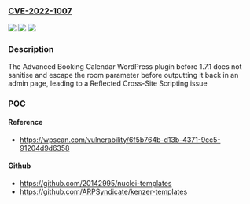 ### [CVE-2022-1007](https://cve.mitre.org/cgi-bin/cvename.cgi?name=CVE-2022-1007)
![](https://img.shields.io/static/v1?label=Product&message=Advanced%20Booking%20Calendar&color=blue)
![](https://img.shields.io/static/v1?label=Version&message=1.7.1%3C%201.7.1%20&color=brighgreen)
![](https://img.shields.io/static/v1?label=Vulnerability&message=CWE-79%20Cross-site%20Scripting%20(XSS)&color=brighgreen)

### Description

The Advanced Booking Calendar WordPress plugin before 1.7.1 does not sanitise and escape the room parameter before outputting it back in an admin page, leading to a Reflected Cross-Site Scripting issue

### POC

#### Reference
- https://wpscan.com/vulnerability/6f5b764b-d13b-4371-9cc5-91204d9d6358

#### Github
- https://github.com/20142995/nuclei-templates
- https://github.com/ARPSyndicate/kenzer-templates

